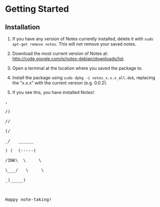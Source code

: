 # Getting Started #

## Installation ##

1. If you have any version of Notes currently installed, delete it with `sudo apt-get remove notes`. This will not remove your saved notes.

2. Download the most current version of Notes at: http://code.google.com/p/notes-debian/downloads/list.

3. Open a terminal at the location where you saved the package to.

4. Install the package using `sudo dpkg -i notes_x.x.x_all.deb`, replacing the "x.x.x" with the current version (e.g. 0.0.2).

5. If you see this, you have installed Notes!:
<pre>
,<br>
/)<br>
//<br>
(/<br>
_/   ______<br>
) (  (-----(<br>
/INK\  \     \<br>
\___/   \     \<br>
_)_____)<br>
<br>
Happy note-taking!<br>
</pre>